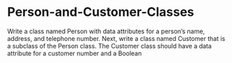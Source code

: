 # Person-and-Customer-Classes
Write a class named Person with data attributes for a person’s name, address, and telephone number. Next, write a class named Customer that is a subclass of the Person class.  The Customer class should have a data attribute for a customer number and a Boolean
